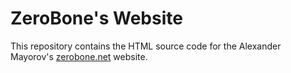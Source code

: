 # ZeroBone's Website

This repository contains the HTML source code for the Alexander Mayorov's [zerobone.net](https://zerobone.net) website.